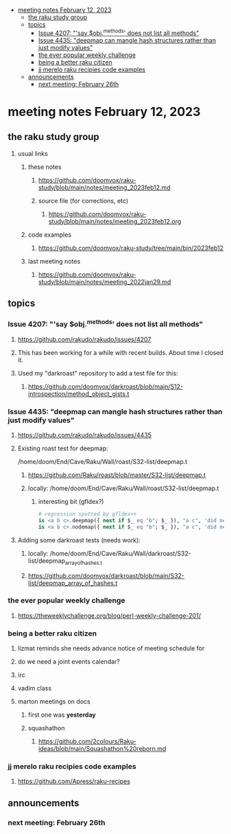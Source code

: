 - [meeting notes February 12, 2023](#org4d287fd)
  - [the raku study group](#org8594479)
  - [topics](#orgae0e153)
    - [Issue 4207: "'say $obj.<sup>methods</sup>' does not list all methods"](#org1a49218)
    - [Issue 4435: "deepmap can mangle hash structures rather than just modify values"](#org7ff3fed)
    - [the ever popular weekly challenge](#org3d38d39)
    - [being a better raku citizen](#org25e5989)
    - [jj merelo raku recipies code examples](#orgaede344)
  - [announcements](#org4608937)
    - [next meeting: February 26th](#org6012799)


<a id="org4d287fd"></a>

# meeting notes February 12, 2023


<a id="org8594479"></a>

## the raku study group

1.  usual links

    1.  these notes
    
        1.  <https://github.com/doomvox/raku-study/blob/main/notes/meeting_2023feb12.md>
        
        2.  source file (for corrections, etc)
        
            1.  <https://github.com/doomvox/raku-study/blob/main/notes/meeting_2023feb12.org>
    
    2.  code examples
    
        1.  <https://github.com/doomvox/raku-study/tree/main/bin/2023feb12>
    
    3.  last meeting notes
    
        1.  <https://github.com/doomvox/raku-study/blob/main/notes/meeting_2022jan29.md>


<a id="orgae0e153"></a>

## topics


<a id="org1a49218"></a>

### Issue 4207: "'say $obj.<sup>methods</sup>' does not list all methods"

1.  <https://github.com/rakudo/rakudo/issues/4207>

2.  This has been working for a while with recent builds.  About time I closed it.

3.  Used my "darkroast" repository to add a test file for this:

    1.  <https://github.com/doomvox/darkroast/blob/main/S12-introspection/method_object_gists.t>


<a id="org7ff3fed"></a>

### Issue 4435: "deepmap can mangle hash structures rather than just modify values"

1.  <https://github.com/rakudo/rakudo/issues/4435>

2.  Existing roast test for deepmap:

    /home/doom/End/Cave/Raku/Wall/roast/S32-list/deepmap.t
    
    1.  <https://github.com/Raku/roast/blob/master/S32-list/deepmap.t>
    
    2.  locally: /home/doom/End/Cave/Raku/Wall/roast/S32-list/deepmap.t
    
        1.  interesting bit (gfldex?)
        
            ```raku
            # regression spotted by gfldex++
            is <a b c>.deepmap({ next if $_ eq "b"; $_ }), "a c", 'did next work';
            is <a b c>.nodemap({ next if $_ eq "b"; $_ }), "a c", 'did next work';
            ```

3.  Adding some darkroast tests (needs work):

    1.  locally: /home/doom/End/Cave/Raku/Wall/darkroast/S32-list/deepmap<sub>array</sub><sub>of</sub><sub>hashes.t</sub>
    
    2.  <https://github.com/doomvox/darkroast/blob/main/S32-list/deepmap_array_of_hashes.t>


<a id="org3d38d39"></a>

### the ever popular weekly challenge

1.  <https://theweeklychallenge.org/blog/perl-weekly-challenge-201/>


<a id="org25e5989"></a>

### being a better raku citizen

1.  lizmat reminds she needs advance notice of meeting schedule for

2.  do we need a joint events calendar?

3.  irc

4.  vadim class

5.  marton meetings on docs

    1.  first one was **yesterday**
    
    2.  squashathon
    
        1.  <https://github.com/2colours/Raku-ideas/blob/main/Squashathon%20reborn.md>


<a id="orgaede344"></a>

### jj merelo raku recipies code examples

1.  <https://github.com/Apress/raku-recipes>


<a id="org4608937"></a>

## announcements


<a id="org6012799"></a>

### next meeting: February 26th
